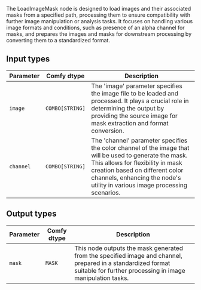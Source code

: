 
The LoadImageMask node is designed to load images and their associated masks from a specified path, processing them to ensure compatibility with further image manipulation or analysis tasks. It focuses on handling various image formats and conditions, such as presence of an alpha channel for masks, and prepares the images and masks for downstream processing by converting them to a standardized format.
## Input types
| Parameter | Comfy dtype | Description |
|-----------|-------------|-------------|
| `image`   | `COMBO[STRING]` | The 'image' parameter specifies the image file to be loaded and processed. It plays a crucial role in determining the output by providing the source image for mask extraction and format conversion. |
| `channel` | `COMBO[STRING]` | The 'channel' parameter specifies the color channel of the image that will be used to generate the mask. This allows for flexibility in mask creation based on different color channels, enhancing the node's utility in various image processing scenarios. |

## Output types

| Parameter | Comfy dtype | Description |
|-----------|-------------|-------------|
| `mask`    | `MASK`      | This node outputs the mask generated from the specified image and channel, prepared in a standardized format suitable for further processing in image manipulation tasks. |